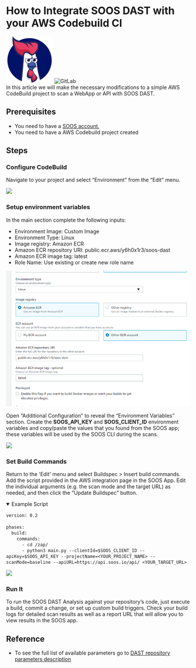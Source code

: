 # How to Integrate SOOS DAST with your AWS Codebuild CI
<div>
<img src="../assets/img/SOOS-Icon.png" alt="SOOS" width="128" height="128">
<img src="../assets/img/codebuild.png" alt="GitLab" width="128" height="128">
</div>
In this article we will make the necessary modifications to a simple AWS CodeBuild project to scan a WebApp or API with SOOS DAST.

## Prerequisites
- You need to have a [SOOS account.](https://app.soos.io/register)
- You need to have a AWS Codebuild project created

## Steps

### **Configure CodeBuild**

Navigate to your project and select “Environment” from the “Edit” menu.


<img src="../assets/img/codebuild-edit.png">

### **Setup environment variables**
In the main section complete the following inputs:
- Environment Image: Custom Image
- Environment Type: Linux
- Image registry: Amazon ECR
- Amazon ECR repository URI: public.ecr.aws/y6h0x1r3/soos-dast
- Amazon ECR image tag: latest
- Role Name: Use existing or create new role name

<img src="../assets/img/codebuild-envs.png">

Open “Additional Configuration” to reveal the “Environment Variables” section. Create the **SOOS_API_KEY**  and **SOOS_CLIENT_ID** environment variables and copy/paste the values that you found from the SOOS app; these variables will be used by the SOOS CLI during the scans.

<img src="../assets/img/codebuild-additionalconfig.png">

### **Set Build Commands**
Return to the 'Edit' menu and select Buildspec > Insert build commands.  Add the script provided in the AWS integration page in the SOOS App. Edit the individual arguments (e.g. the scan mode and the target URL) as needed, and then click the “Update Buildspec” button.

<details open>
<summary> Example Script </summary>

```
version: 0.2

phases:
  build:
    commands:
      - cd /zap/
      - python3 main.py --clientId=$SOOS_CLIENT_ID --apiKey=$SOOS_API_KEY --projectName=<YOUR_PROJECT_NAME> --scanMode=baseline --apiURL=https://api.soos.io/api/ <YOUR_TARGET_URL>
```

</details>

<img src="../assets/img/codebuild-buildspec.png">


### **Run It**
To run the SOOS DAST Analysis against your repository’s code, just execute a build, commit a change, or set up custom build triggers. Check your build logs for detailed scan results as well as a report URL that will allow you to view results in the SOOS app. 

## Reference
* To see the full list of available parameters go to [DAST repository parameters description](https://github.com/soos-io/soos-dast#parameters)